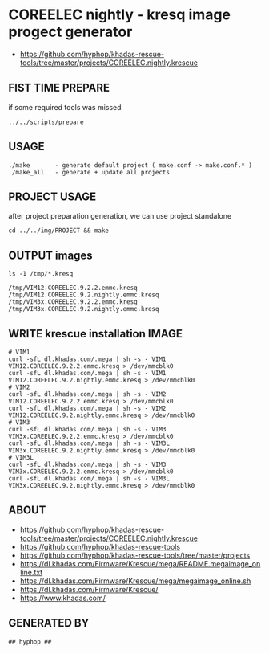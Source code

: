 # COREELEC nightly - kresq image progect generator

+ https://github.com/hyphop/khadas-rescue-tools/tree/master/projects/COREELEC.nightly.krescue

## FIST TIME PREPARE

if some required tools was missed

    ../../scripts/prepare

## USAGE

    ./make       - generate default project ( make.conf -> make.conf.* )
    ./make_all   - generate + update all projects

## PROJECT USAGE

after project preparation generation, we can use project standalone

    cd ../../img/PROJECT && make

## OUTPUT images

    ls -1 /tmp/*.kresq

    /tmp/VIM12.COREELEC.9.2.2.emmc.kresq
    /tmp/VIM12.COREELEC.9.2.nightly.emmc.kresq
    /tmp/VIM3x.COREELEC.9.2.2.emmc.kresq
    /tmp/VIM3x.COREELEC.9.2.nightly.emmc.kresq


## WRITE krescue installation IMAGE

    # VIM1
    curl -sfL dl.khadas.com/.mega | sh -s - VIM1  VIM12.COREELEC.9.2.2.emmc.kresq > /dev/mmcblk0
    curl -sfL dl.khadas.com/.mega | sh -s - VIM1  VIM12.COREELEC.9.2.nightly.emmc.kresq > /dev/mmcblk0
    # VIM2
    curl -sfL dl.khadas.com/.mega | sh -s - VIM2  VIM12.COREELEC.9.2.2.emmc.kresq > /dev/mmcblk0
    curl -sfL dl.khadas.com/.mega | sh -s - VIM2  VIM12.COREELEC.9.2.nightly.emmc.kresq > /dev/mmcblk0
    # VIM3
    curl -sfL dl.khadas.com/.mega | sh -s - VIM3  VIM3x.COREELEC.9.2.2.emmc.kresq > /dev/mmcblk0
    curl -sfL dl.khadas.com/.mega | sh -s - VIM3L VIM3x.COREELEC.9.2.nightly.emmc.kresq > /dev/mmcblk0
    # VIM3L
    curl -sfL dl.khadas.com/.mega | sh -s - VIM3  VIM3x.COREELEC.9.2.2.emmc.kresq > /dev/mmcblk0
    curl -sfL dl.khadas.com/.mega | sh -s - VIM3L VIM3x.COREELEC.9.2.nightly.emmc.kresq > /dev/mmcblk0

## ABOUT 

+ https://github.com/hyphop/khadas-rescue-tools/tree/master/projects/COREELEC.nightly.krescue
+ https://github.com/hyphop/khadas-rescue-tools
+ https://github.com/hyphop/khadas-rescue-tools/tree/master/projects
+ https://dl.khadas.com/Firmware/Krescue/mega/README.megaimage_online.txt
+ https://dl.khadas.com/Firmware/Krescue/mega/megaimage_online.sh
+ https://dl.khadas.com/Firmware/Krescue/
+ https://www.khadas.com/

## GENERATED BY

    ## hyphop ##

